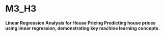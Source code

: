 # M3_H3
 #### Linear Regression Analysis for House Pricing Predicting house prices using linear regression, demonstrating key machine learning concepts.
